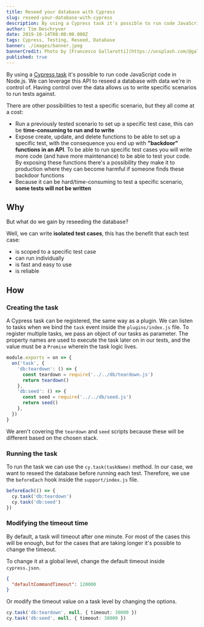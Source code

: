 ```yaml
---
title: Reseed your database with Cypress
slug: reseed-your-database-with-cypress
description: By using a Cypress task it's possible to run code JavaScript code in Node.js. We can leverage this API to reseed a database with data we're in control of. Having control over the data allows us to write specific and isolated scenarios to run tests against.
author: Tim Deschryver
date: 2019-10-14T08:00:00.000Z
tags: Cypress, Testing, Reseed, Database
banner: ./images/banner.jpeg
bannerCredit: Photo by [Francesco Gallarotti](https://unsplash.com/@gallarotti) on [Unsplash](https://unsplash.com)
published: true
---
```


By using a [Cypress task](https://docs.cypress.io/api/commands/task.html) it's possible to run code JavaScript code in Node.js.
We can leverage this API to reseed a database with data we're in control of. Having control over the data allows us to write specific scenarios to run tests against.

There are other possibilities to test a specific scenario, but they all come at a cost:

- Run a previously tested scenario to set up a specific test case, this can be **time-consuming to run and to write**
- Expose create, update, and delete functions to be able to set up a specific test, with the consequence you end up with **"backdoor" functions in an API**. To be able to run specific test cases you will write more code (and have more maintenance) to be able to test your code. By exposing these functions there's a possibility they make it to production where they can become harmful if someone finds these backdoor functions
- Because it can be hard/time-consuming to test a specific scenario, **some tests will not be written**

## Why

But what do we gain by reseeding the database?

Well, we can write **isolated test cases**, this has the benefit that each test case:

- is scoped to a specific test case
- can run individually
- is fast and easy to use
- is reliable

## How

### Creating the task

A Cypress task can be registered, the same way as a plugin.
We can listen to tasks when we bind the `task` event inside the `plugins/index.js` file.
To register multiple tasks, we pass an object of our tasks as parameter.
The property names are used to execute the task later on in our tests, and the value must be a `Promise` wherein the task logic lives.

```ts{3-10}:plugins/index.js
module.exports = on => {
  on('task', {
    'db:teardown': () => {
      const teardown = require('../../db/teardown.js')
      return teardown()
    },
    'db:seed': () => {
      const seed = require('../../db/seed.js')
      return seed()
    },
  })
}
```

We aren't covering the `teardown` and `seed` scripts because these will be different based on the chosen stack.

### Running the task

To run the task we can use the `cy.task(taskName)` method.
In our case, we want to reseed the database before running each test.
Therefore, we use the `beforeEach` hook inside the `support/index.js` file.

```ts:support/index.js
beforeEach(() => {
  cy.task('db:teardown')
  cy.task('db:seed')
})
```

### Modifying the timeout time

By default, a task will timeout after one minute.
For most of the cases this will be enough, but for the cases that are taking longer it's possible to change the timeout.

To change it at a global level, change the default timeout inside `cypress.json`.

```json:cypress.json
{
  "defaultCommandTimeout": 120000
}
```

Or modify the timeout value on a task level by changing the options.

```ts
cy.task('db:teardown', null, { timeout: 30000 })
cy.task('db:seed', null, { timeout: 30000 })
```
